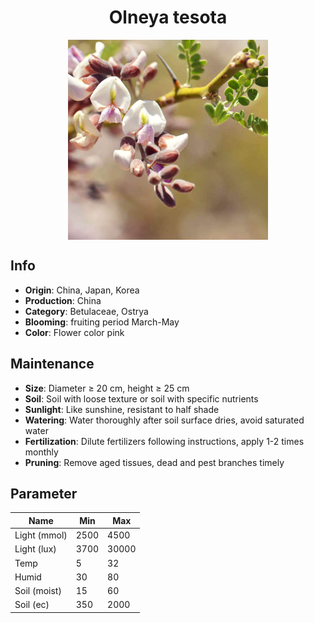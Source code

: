 <h1 align='center'>Olneya tesota</h1>
<p align="center">
    <img 
        align='center'
        width='320'
        src="../images/olneya tesota.png" 
        alt='Olneya tesota' />
</p>

## Info

 - **Origin**: China, Japan, Korea
 - **Production**: China
 - **Category**: Betulaceae, Ostrya
 - **Blooming**: fruiting period March-May
 - **Color**: Flower color pink

## Maintenance

 - **Size**: Diameter ≥ 20 cm, height ≥ 25 cm
 - **Soil**: Soil with loose texture or soil with specific nutrients
 - **Sunlight**: Like sunshine, resistant to half shade
 - **Watering**: Water thoroughly after soil surface dries, avoid saturated water
 - **Fertilization**: Dilute fertilizers following instructions, apply 1-2 times monthly
 - **Pruning**: Remove aged tissues, dead and pest branches timely

## Parameter

| Name         | Min  | Max   |
|--------------|------|-------|
| Light (mmol) | 2500 | 4500  |
| Light (lux)  | 3700 | 30000 |
| Temp         | 5    | 32    |
| Humid        | 30   | 80    |
| Soil (moist) | 15   | 60    |
| Soil (ec)    | 350  | 2000  |